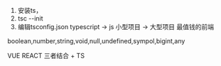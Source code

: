1. 安装ts，
2. tsc --init
3. 编辑tsconfig.json
typescript -> js 小型项目 -> 大型项目 最值钱的前端

<!-- 类型 -->
boolean,number,string,void,null,undefined,sympol,bigint,any

VUE REACT 三者结合 + TS